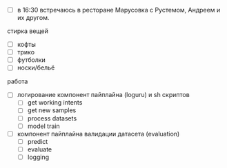 


- [ ] в 16:30 встречаюсь в ресторане Марусовка с Рустемом, Андреем и их другом.

стирка вещей
- [ ] кофты
- [ ] трико
- [ ] футболки
- [ ] носки/бельё

работа
- [ ] логирование компонент пайплайна (loguru) и sh скриптов
	- [ ] get working intents
	- [ ] get new samples
	- [ ] process datasets
	- [ ] model train
- [ ] компонент пайплайна валидации датасета (evaluation)
	- [ ] predict
	- [ ] evaluate
	- [ ] logging
